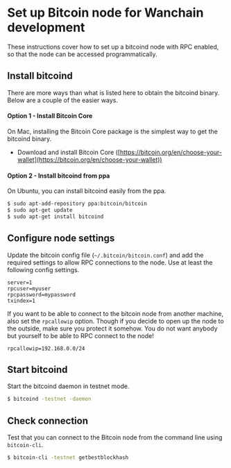 # Set up Bitcoin node for Wanchain development

These instructions cover how to set up a bitcoind node with RPC enabled, so
that the node can be accessed programmatically.

## Install bitcoind

There are more ways than what is listed here to obtain the bitcoind binary.
Below are a couple of the easier ways.

#### Option 1 - Install Bitcoin Core

On Mac, installing the Bitcoin Core package is the simplest way to get the bitcoind binary.

- Download and install Bitcoin Core ([https://bitcoin.org/en/choose-your-wallet](https://bitcoin.org/en/choose-your-wallet))

#### Option 2 - Install bitcoind from ppa

On Ubuntu, you can install bitcoind easily from the ppa.

```bash
$ sudo apt-add-repository ppa:bitcoin/bitcoin
$ sudo apt-get update
$ sudo apt-get install bitcoind
```
## Configure node settings

Update the bitcoin config file (`~/.bitcoin/bitcoin.conf`) and add the required
settings to allow RPC connections to the node. Use at least the following
config settings.

```
server=1
rpcuser=myuser
rpcpassword=mypassword
txindex=1
```

If you want to be able to connect to the bitcoin node from another machine,
also set the `rpcallowip` option. Though if you decide to open up the node to
the outside, make sure you protect it somehow. You do not want anybody but
yourself to be able to RPC connect to the node!

```
rpcallowip=192.168.0.0/24
```

## Start bitcoind

Start the bitcoind daemon in testnet mode.

```bash
$ bitcoind -testnet -daemon
```

## Check connection

Test that you can connect to the Bitcoin node from the command line using
`bitcoin-cli`.

```bash
$ bitcoin-cli -testnet getbestblockhash
```
